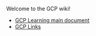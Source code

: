 Welcome to the GCP wiki!
<!--
https://ecotrust-canada.github.io/markdown-toc/
-->
- [GCP Learning main document](https://github.com/bobbae/gcp/wiki/GCP-Learning)
- [GCP Links](https://github.com/bobbae/gcp/wiki/GCP-Learning-Links)
